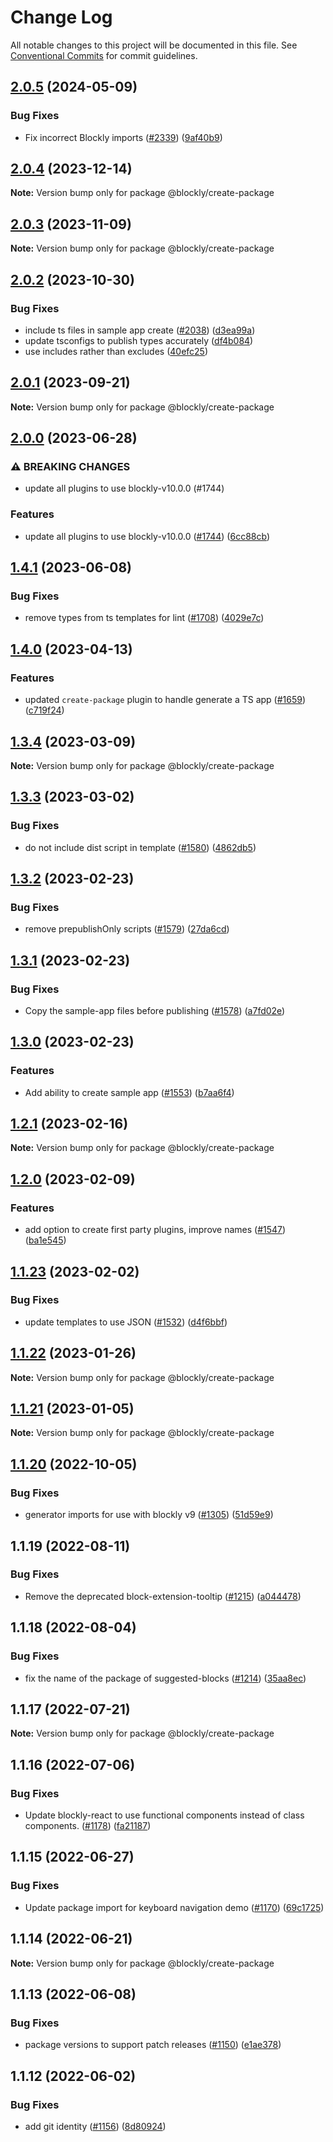 # Change Log

All notable changes to this project will be documented in this file.
See [Conventional Commits](https://conventionalcommits.org) for commit guidelines.

## [2.0.5](https://github.com/google/blockly-samples/compare/@blockly/create-package@2.0.4...@blockly/create-package@2.0.5) (2024-05-09)


### Bug Fixes

* Fix incorrect Blockly imports ([#2339](https://github.com/google/blockly-samples/issues/2339)) ([9af40b9](https://github.com/google/blockly-samples/commit/9af40b9ca075275af2b48cedcc1750d458084eb3))



## [2.0.4](https://github.com/google/blockly-samples/compare/@blockly/create-package@2.0.3...@blockly/create-package@2.0.4) (2023-12-14)

**Note:** Version bump only for package @blockly/create-package





## [2.0.3](https://github.com/google/blockly-samples/compare/@blockly/create-package@2.0.2...@blockly/create-package@2.0.3) (2023-11-09)

**Note:** Version bump only for package @blockly/create-package





## [2.0.2](https://github.com/google/blockly-samples/compare/@blockly/create-package@2.0.1...@blockly/create-package@2.0.2) (2023-10-30)


### Bug Fixes

* include ts files in sample app create ([#2038](https://github.com/google/blockly-samples/issues/2038)) ([d3ea99a](https://github.com/google/blockly-samples/commit/d3ea99ad9da09c84018ba785ca7ed6ae38ce042f))
* update tsconfigs to publish types accurately ([df4b084](https://github.com/google/blockly-samples/commit/df4b0844af712f5025a2ec842458b828f3147676))
* use includes rather than excludes ([40efc25](https://github.com/google/blockly-samples/commit/40efc255329e3ca476ccc247b95a2d05dd77b45e))



## [2.0.1](https://github.com/google/blockly-samples/compare/@blockly/create-package@2.0.0...@blockly/create-package@2.0.1) (2023-09-21)

**Note:** Version bump only for package @blockly/create-package





## [2.0.0](https://github.com/google/blockly-samples/compare/@blockly/create-package@1.4.1...@blockly/create-package@2.0.0) (2023-06-28)


### ⚠ BREAKING CHANGES

* update all plugins to use blockly-v10.0.0 (#1744)

### Features

* update all plugins to use blockly-v10.0.0 ([#1744](https://github.com/google/blockly-samples/issues/1744)) ([6cc88cb](https://github.com/google/blockly-samples/commit/6cc88cbef39d4ad664a668d3d46eb29ba7292f9c))



## [1.4.1](https://github.com/google/blockly-samples/compare/@blockly/create-package@1.4.0...@blockly/create-package@1.4.1) (2023-06-08)


### Bug Fixes

* remove types from ts templates for lint ([#1708](https://github.com/google/blockly-samples/issues/1708)) ([4029e7c](https://github.com/google/blockly-samples/commit/4029e7ced7c916ea0df335c9c930f3dbbbd2db76))



## [1.4.0](https://github.com/google/blockly-samples/compare/@blockly/create-package@1.3.4...@blockly/create-package@1.4.0) (2023-04-13)


### Features

* updated `create-package` plugin to handle generate a TS app ([#1659](https://github.com/google/blockly-samples/issues/1659)) ([c719f24](https://github.com/google/blockly-samples/commit/c719f24bc142c7a6825b81d67b1d3d59ec004374))



## [1.3.4](https://github.com/google/blockly-samples/compare/@blockly/create-package@1.3.3...@blockly/create-package@1.3.4) (2023-03-09)

**Note:** Version bump only for package @blockly/create-package





## [1.3.3](https://github.com/google/blockly-samples/compare/@blockly/create-package@1.3.2...@blockly/create-package@1.3.3) (2023-03-02)


### Bug Fixes

* do not include dist script in template ([#1580](https://github.com/google/blockly-samples/issues/1580)) ([4862db5](https://github.com/google/blockly-samples/commit/4862db56e55e084f16fa52319a58ad73f47737b0))



## [1.3.2](https://github.com/google/blockly-samples/compare/@blockly/create-package@1.3.1...@blockly/create-package@1.3.2) (2023-02-23)


### Bug Fixes

* remove prepublishOnly scripts ([#1579](https://github.com/google/blockly-samples/issues/1579)) ([27da6cd](https://github.com/google/blockly-samples/commit/27da6cd04c38f6ba417f4e7446bb6218c475448d))



## [1.3.1](https://github.com/google/blockly-samples/compare/@blockly/create-package@1.3.0...@blockly/create-package@1.3.1) (2023-02-23)


### Bug Fixes

* Copy the sample-app files before publishing ([#1578](https://github.com/google/blockly-samples/issues/1578)) ([a7fd02e](https://github.com/google/blockly-samples/commit/a7fd02e1b1eea4e37cd61edab9207ae9f03d091b))



## [1.3.0](https://github.com/google/blockly-samples/compare/@blockly/create-package@1.2.1...@blockly/create-package@1.3.0) (2023-02-23)


### Features

* Add ability to create sample app ([#1553](https://github.com/google/blockly-samples/issues/1553)) ([b7aa6f4](https://github.com/google/blockly-samples/commit/b7aa6f46557ccb0e4da691b8b20f7bb2e47a1044))



## [1.2.1](https://github.com/google/blockly-samples/compare/@blockly/create-package@1.2.0...@blockly/create-package@1.2.1) (2023-02-16)

**Note:** Version bump only for package @blockly/create-package





## [1.2.0](https://github.com/google/blockly-samples/compare/@blockly/create-package@1.1.23...@blockly/create-package@1.2.0) (2023-02-09)


### Features

* add option to create first party plugins, improve names ([#1547](https://github.com/google/blockly-samples/issues/1547)) ([ba1e545](https://github.com/google/blockly-samples/commit/ba1e5450923ad24f3ba886d0be901440e55cab6a))



## [1.1.23](https://github.com/google/blockly-samples/compare/@blockly/create-package@1.1.22...@blockly/create-package@1.1.23) (2023-02-02)


### Bug Fixes

* update templates to use JSON ([#1532](https://github.com/google/blockly-samples/issues/1532)) ([d4f6bbf](https://github.com/google/blockly-samples/commit/d4f6bbf38376f1ad39c9440aac7522a447c1a924))



## [1.1.22](https://github.com/google/blockly-samples/compare/@blockly/create-package@1.1.21...@blockly/create-package@1.1.22) (2023-01-26)

**Note:** Version bump only for package @blockly/create-package





## [1.1.21](https://github.com/google/blockly-samples/compare/@blockly/create-package@1.1.20...@blockly/create-package@1.1.21) (2023-01-05)

**Note:** Version bump only for package @blockly/create-package





## [1.1.20](https://github.com/google/blockly-samples/compare/@blockly/create-package@1.1.19...@blockly/create-package@1.1.20) (2022-10-05)


### Bug Fixes

* generator imports for use with blockly v9 ([#1305](https://github.com/google/blockly-samples/issues/1305)) ([51d59e9](https://github.com/google/blockly-samples/commit/51d59e98d172400e45fc74755f577e068df9996b))



## 1.1.19 (2022-08-11)


### Bug Fixes

* Remove the deprecated block-extension-tooltip ([#1215](https://github.com/google/blockly-samples/issues/1215)) ([a044478](https://github.com/google/blockly-samples/commit/a044478c86a73e3065bc866e427f175cbec6fc13))





## 1.1.18 (2022-08-04)


### Bug Fixes

* fix the name of the package of suggested-blocks ([#1214](https://github.com/google/blockly-samples/issues/1214)) ([35aa8ec](https://github.com/google/blockly-samples/commit/35aa8ec73a60a4eb5b1e80cb2fc71dcd83d05e27))





## 1.1.17 (2022-07-21)

**Note:** Version bump only for package @blockly/create-package





## 1.1.16 (2022-07-06)


### Bug Fixes

* Update blockly-react to use functional components instead of class components. ([#1178](https://github.com/google/blockly-samples/issues/1178)) ([fa21187](https://github.com/google/blockly-samples/commit/fa21187cdbe4ec3a5c69f185540dd68a98eb69d7))





## 1.1.15 (2022-06-27)


### Bug Fixes

* Update package import for keyboard navigation demo ([#1170](https://github.com/google/blockly-samples/issues/1170)) ([69c1725](https://github.com/google/blockly-samples/commit/69c1725b775279fcc397dc178935208d5f42b08c))





## 1.1.14 (2022-06-21)

**Note:** Version bump only for package @blockly/create-package





## 1.1.13 (2022-06-08)


### Bug Fixes

* package versions to support patch releases ([#1150](https://github.com/google/blockly-samples/issues/1150)) ([e1ae378](https://github.com/google/blockly-samples/commit/e1ae378d779531621c3d948566257d069002963f))





## 1.1.12 (2022-06-02)


### Bug Fixes

* add git identity ([#1156](https://github.com/google/blockly-samples/issues/1156)) ([8d80924](https://github.com/google/blockly-samples/commit/8d809243b277375beb2ce75d4e157b5e17f78193))
